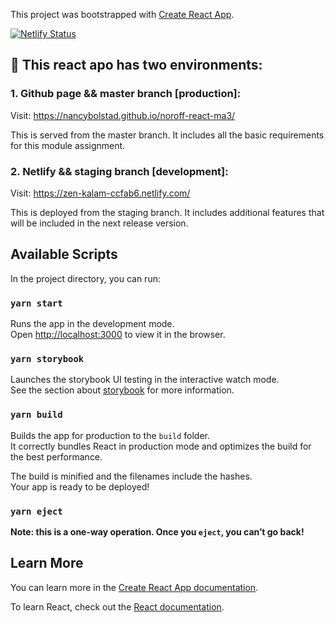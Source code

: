This project was bootstrapped with [Create React App](https://github.com/facebook/create-react-app).

[![Netlify Status](https://api.netlify.com/api/v1/badges/bdd0f41d-e9f1-4a07-8e42-3cb2b40eaf37/deploy-status)](https://app.netlify.com/sites/zen-kalam-ccfab6/deploys)

## :satellite: This react apo has two environments:

### 1. Github page && master branch [production]:

Visit: https://nancybolstad.github.io/noroff-react-ma3/

This is served from the master branch. It includes all the basic requirements for this module assignment.

### 2. Netlify && staging branch [development]:

Visit: https://zen-kalam-ccfab6.netlify.com/

This is deployed from the staging branch. It includes additional features that will be included in the next release version.

## Available Scripts

In the project directory, you can run:

### `yarn start`

Runs the app in the development mode.<br />
Open [http://localhost:3000](http://localhost:3000) to view it in the browser.

### `yarn storybook`

Launches the storybook UI testing in the interactive watch mode.<br />
See the section about [storybook](https://storybook.js.org/docs/basics/introduction/) for more information.

### `yarn build`

Builds the app for production to the `build` folder.<br />
It correctly bundles React in production mode and optimizes the build for the best performance.

The build is minified and the filenames include the hashes.<br />
Your app is ready to be deployed!

### `yarn eject`

**Note: this is a one-way operation. Once you `eject`, you can’t go back!**

## Learn More

You can learn more in the [Create React App documentation](https://facebook.github.io/create-react-app/docs/getting-started).

To learn React, check out the [React documentation](https://reactjs.org/).
